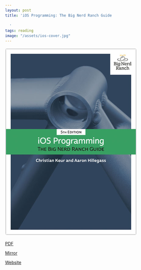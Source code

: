 ```yaml
---
layout: post
title: 'iOS Programming: The Big Nerd Ranch Guide

  '
tags: reading
image: "/assets/ios-cover.jpg"
---
```

![ios-cover](/assets/ios-cover.jpg)

[PDF](https://www.bignerdranch.com/documents/objective-c-prereading-assignment.pdf)

[Mirror](https://drive.google.com/open?id=0BxwvD5jbCicTUU5MbnJfcnVwczQ)

[Website](https://www.bignerdranch.com/we-write/ios-programming/)

